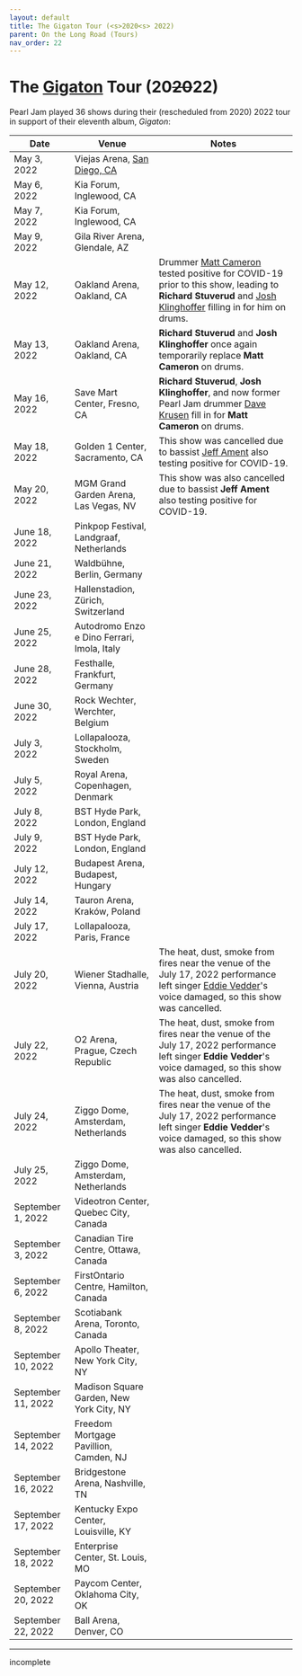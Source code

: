 ```yaml
---
layout: default
title: The Gigaton Tour (<s>2020<s> 2022)
parent: On the Long Road (Tours)
nav_order: 22
---
```


# The [Gigaton](https://pearljamopedia.ml/docs/Albums/Studio/Gigaton) Tour (20~~20~~22)

Pearl Jam played 36 shows during their (rescheduled from 2020) 2022 tour in support of their eleventh album, *Gigaton*:

| Date | Venue | Notes
| ---- | ----- | ----- 
| May 3, 2022 | Viejas Arena, [San Diego, CA](https://pearljamopedia.ml/docs/Notable-Mentions/Locations/San-Diego) | |
| May 6, 2022 | Kia Forum, Inglewood, CA | |
| May 7, 2022 | Kia Forum, Inglewood, CA | |
| May 9, 2022 | Gila River Arena, Glendale, AZ | |
| May 12, 2022 | Oakland Arena, Oakland, CA | Drummer [Matt Cameron](https://pearljamopedia.ml/docs/Notable-Mentions/Current-Members/Matt-Cameron) tested positive for COVID-19 prior to this show, leading to **Richard Stuverud** and [Josh Klinghoffer](https://pearljamopedia.ml/docs/Notable-Mentions/Current-Members/Josh-Klinghoffer) filling in for him on drums.
| May 13, 2022 | Oakland Arena, Oakland, CA | **Richard Stuverud** and **Josh Klinghoffer** once again temporarily replace **Matt Cameron** on drums.
| May 16, 2022 | Save Mart Center, Fresno, CA | **Richard Stuverud**, **Josh Klinghoffer**, and now former Pearl Jam drummer [Dave Krusen](https://pearljamopedia.ml/docs/Notable-Mentions/Past-Members/Dave-Krusen) fill in for **Matt Cameron** on drums.
| May 18, 2022 | Golden 1 Center, Sacramento, CA | This show was cancelled due to bassist [Jeff Ament](https://pearljamopedia.ml/docs/Notable-Mentions/Current-Members/Jeff-Ament) also testing positive for COVID-19.
| May 20, 2022 | MGM Grand Garden Arena, Las Vegas, NV | This show was also cancelled due to bassist **Jeff Ament** also testing positive for COVID-19.
| June 18, 2022 | Pinkpop Festival, Landgraaf, Netherlands | |
| June 21, 2022 | Waldbühne, Berlin, Germany | |
| June 23, 2022 | Hallenstadion, Zürich, Switzerland | |
| June 25, 2022 | Autodromo Enzo e Dino Ferrari, Imola, Italy | |
| June 28, 2022 | Festhalle, Frankfurt, Germany | |
| June 30, 2022 | Rock Wechter, Werchter, Belgium | |
| July 3, 2022 | Lollapalooza, Stockholm, Sweden | |
| July 5, 2022 | Royal Arena, Copenhagen, Denmark | |
| July 8, 2022 | BST Hyde Park, London, England | |
| July 9, 2022 | BST Hyde Park, London, England | |
| July 12, 2022 | Budapest Arena, Budapest, Hungary | |
| July 14, 2022 | Tauron Arena, Kraków, Poland | |
| July 17, 2022 | Lollapalooza, Paris, France | |
| July 20, 2022 | Wiener Stadhalle, Vienna, Austria | The heat, dust, smoke from fires near the venue of the July 17, 2022 performance left singer [Eddie Vedder](https://pearljamopedia.ml/docs/Notable-Mentions/Current-Members/Eddie-Vedder)'s voice damaged, so this show was cancelled.
| July 22, 2022 | O2 Arena, Prague, Czech Republic | The heat, dust, smoke from fires near the venue of the July 17, 2022 performance left singer **Eddie Vedder**'s voice damaged, so this show was also cancelled.
| July 24, 2022 | Ziggo Dome, Amsterdam, Netherlands | The heat, dust, smoke from fires near the venue of the July 17, 2022 performance left singer **Eddie Vedder**'s voice damaged, so this show was also cancelled.
| July 25, 2022 | Ziggo Dome, Amsterdam, Netherlands | |
| September 1, 2022 | Videotron Center, Quebec City, Canada | |
| September 3, 2022 | Canadian Tire Centre, Ottawa, Canada | |
| September 6, 2022 | FirstOntario Centre, Hamilton, Canada | |
| September 8, 2022 | Scotiabank Arena, Toronto, Canada | |
| September 10, 2022 | Apollo Theater, New York City, NY | |
| September 11, 2022 | Madison Square Garden, New York City, NY | |
| September 14, 2022 | Freedom Mortgage Pavillion, Camden, NJ | |
| September 16, 2022 | Bridgestone Arena, Nashville, TN | |
| September 17, 2022 | Kentucky Expo Center, Louisville, KY | |
| September 18, 2022 | Enterprise Center, St. Louis, MO | |
| September 20, 2022 | Paycom Center, Oklahoma City, OK | |
| September 22, 2022 | Ball Arena, Denver, CO | |
---------------------------------------------------------------------------------
incomplete
